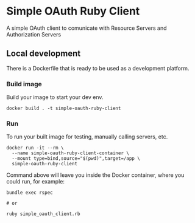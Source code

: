 # Simple OAuth Ruby Client
A simple OAuth client to comunicate with Resource Servers and Authorization Servers

## Local development
There is a Dockerfile that is ready to be used as a development platform.

### Build image
Build your image to start your dev env.

```shell
docker build . -t simple-oauth-ruby-client
```

### Run
To run your built image for testing, manually calling servers, etc.

```shell
docker run -it --rm \
  --name simple-oauth-ruby-client-container \
  --mount type=bind,source="$(pwd)",target=/app \
  simple-oauth-ruby-client
```

Command above will leave you inside the Docker container, where you could run, for example:

```shell
bundle exec rspec

# or

ruby simple_oauth_client.rb
```
